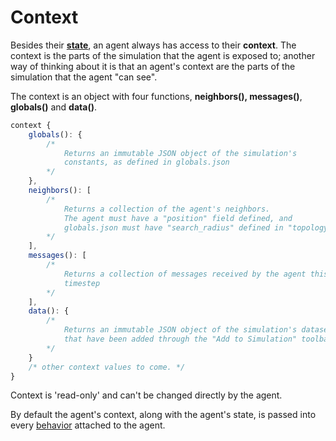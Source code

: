 # Context

Besides their [**state**](state.md), an agent always has access to their **context**. The context is the parts of the simulation that the agent is exposed to; another way of thinking about it is that an agent's context are the parts of the simulation  that the agent "can see".

The context is an object with four functions, **neighbors\(\), messages\(\)**, **globals\(\)** and **data\(\)**.

```javascript
context {
    globals(): {
        /* 
            Returns an immutable JSON object of the simulation's 
            constants, as defined in globals.json 
        */
    },
    neighbors(): [
        /* 
            Returns a collection of the agent's neighbors.
            The agent must have a "position" field defined, and 
            globals.json must have "search_radius" defined in "topology"
        */
    ],
    messages(): [
        /* 
            Returns a collection of messages received by the agent this 
            timestep 
        */
    ],
    data(): {
        /* 
            Returns an immutable JSON object of the simulation's datasets
            that have been added through the "Add to Simulation" toolbar
        */
    }
    /* other context values to come. */
}
```

Context is 'read-only' and can't be changed directly by the agent. 

By default the agent's context, along with the agent's state, is passed into every [behavior](../behaviors/) attached to the agent.

